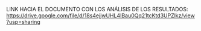 LINK HACIA EL DOCUMENTO CON LOS ANÁLISIS DE LOS RESULTADOS: 
https://drive.google.com/file/d/18s4ejjwUHL4IBau0Qq21tcKtd3UPZlkz/view?usp=sharing
